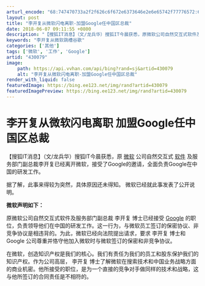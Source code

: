 ```yaml
---
arturl_encode: "68:747470733a2f2f626c6f672e6373646e2e6e65742f77776572:69632f61727469636c652f64657461696c732f343330303739"
layout: post
title: "李开复从微软闪电离职-加盟Google任中国区总裁"
date: 2018-06-07 09:11:55 +0800
description: "【搜狐IT消息】（文/龙兵华）搜狐IT今晨获悉，原微软公司自然交互式软件及服务部门副总裁李开复已经离"
keywords: "李开复从微软跳槽谷歌"
categories: ['其他']
tags: ['微软', '工作', 'Google']
artid: "430079"
image:
    path: https://api.vvhan.com/api/bing?rand=sj&artid=430079
    alt: "李开复从微软闪电离职-加盟Google任中国区总裁"
render_with_liquid: false
featuredImage: https://bing.ee123.net/img/rand?artid=430079
featuredImagePreview: https://bing.ee123.net/img/rand?artid=430079
---
```


# 李开复从微软闪电离职 加盟Google任中国区总裁

【搜狐IT消息】（文/龙兵华）搜狐IT今晨获悉，原
[微软](http://it.sohu.com/7/0504/36/column220063691.shtml)
公司自然交互式
[软件](http://it.sohu.com/download/)
及服务部门副总裁李开复已经离开微软，接受了Google的邀请，全面负责Google在中国的研发工作。

据了解，此事来得较为突然，具体原因还未得知。 微软已经就此事发表了公开说明。

**微软声明如下：**

原微软公司自然交互式软件及服务部门副总裁 李开复 博士已经接受
[Google](http://it.sohu.com/7/1003/49/column214934944.shtml)
的职位，负责领导他们在中国的研发工作。这一行为，与微软员工签订的保密协议、非竞争协议是相违背的。为此，微软已经向法院提出请求，要求 李开复 博士和 Google 公司尊重并恪守他加入微软时与微软签订的保密和非竞争协议。

在微软，创造知识产权是我们的核心。我们有责任为我们的员工和股东保护我们的知识产权。作为公司高层， 李开复 博士了解微软在搜索技术和中国业务战略方面的商业机密。他所接受的职位，是为一个直接的竞争对手做同样的技术和战略，这与他所签订的合同责任是不相符的。